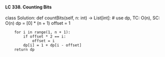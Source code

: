 #### LC 338. Counting Bits
class Solution:
    def countBits(self, n: int) -> List[int]:
        # use dp, TC: O(n), SC: O(n)
        dp = [0] * (n + 1)
        offset = 1

        for i in range(1, n + 1):
            if offset * 2 == i:
                offset = i
            dp[i] = 1 + dp[i - offset]
        return dp